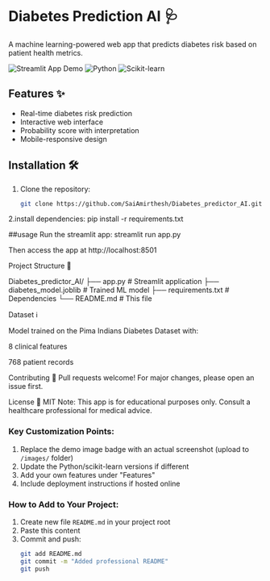 # Diabetes Prediction AI 🩺

A machine learning-powered web app that predicts diabetes risk based on patient health metrics.

![Streamlit App Demo](https://img.shields.io/badge/Streamlit-FF4B4B?style=for-the-badge&logo=Streamlit&logoColor=white)
![Python](https://img.shields.io/badge/Python-3.10%2B-blue)
![Scikit-learn](https://img.shields.io/badge/Scikit--learn-1.2.2-orange)

## Features ✨
- Real-time diabetes risk prediction
- Interactive web interface
- Probability score with interpretation
- Mobile-responsive design

## Installation 🛠️
1. Clone the repository:
   ```bash
   git clone https://github.com/SaiAmirthesh/Diabetes_predictor_AI.git
2.install dependencies:
   pip install -r requirements.txt

##usage
Run the streamlit app:
streamlit run app.py

Then access the app at http://localhost:8501

Project Structure 📂

Diabetes_predictor_AI/
├── app.py                 # Streamlit application
├── diabetes_model.joblib  # Trained ML model
├── requirements.txt       # Dependencies
└── README.md              # This file


Dataset ℹ️

Model trained on the Pima Indians Diabetes Dataset with:

8 clinical features

768 patient records

Contributing 🤝
Pull requests welcome! For major changes, please open an issue first.

License 📜
MIT
Note: This app is for educational purposes only. Consult a healthcare professional for medical advice.

### Key Customization Points:
1. Replace the demo image badge with an actual screenshot (upload to `/images/` folder)
2. Update the Python/scikit-learn versions if different
3. Add your own features under "Features"
4. Include deployment instructions if hosted online

### How to Add to Your Project:
1. Create new file `README.md` in your project root
2. Paste this content
3. Commit and push:
   ```bash
   git add README.md
   git commit -m "Added professional README"
   git push
